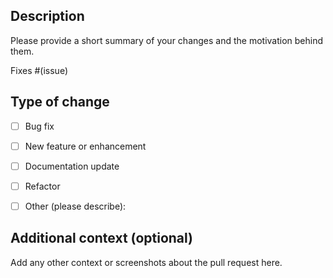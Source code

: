 ## Description

Please provide a short summary of your changes and the motivation behind them.

Fixes #(issue)

## Type of change

- [ ] Bug fix
- [ ] New feature or enhancement
- [ ] Documentation update
- [ ] Refactor
- [ ] Other (please describe):


## Additional context (optional)

Add any other context or screenshots about the pull request here.
